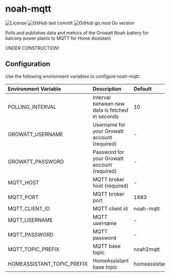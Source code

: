 # noah-mqtt
![License](https://img.shields.io/github/license/mtrossbach/noah-mqtt) ![GitHub last commit](https://img.shields.io/github/last-commit/mtrossbach/noah-mqtt) ![GitHub go.mod Go version](https://img.shields.io/github/go-mod/go-version/mtrossbach/noah-mqtt)

Polls and publishes data and metrics of the Growatt Noah battery for balcony power plants to MQTT for Home Assistant

UNDER CONSTRUCTION!

## Configuration

Use the following environment variables to configure noah-mqtt:

| Environment Variable | Description                                     | Default       |
|:---------------------|:------------------------------------------------|:--------------|
| POLLING_INTERVAL     | Interval between new data is fetched in seconds | 10            |
| GROWATT_USERNAME     | Username for your Growatt account (required)    | -             |
| GROWATT_PASSWORD     | Password for your Growatt account (required)    | -             |
| MQTT_HOST            | MQTT broker host (required)                     | -             |
| MQTT_PORT            | MQTT broker port                                | 1883          |
| MQTT_CLIENT_ID       | MQTT client id                                  | noah-mqtt     |
| MQTT_USERNAME        | MQTT username                                   | -             |
| MQTT_PASSWORD        | MQTT password                                   | -             |
| MQTT_TOPIC_PREFIX    | MQTT base topic                                 | noah2mqtt     |
| HOMEASSISTANT_TOPIC_PREFIX    | HomeAssistant base topic                        | homeassistant |



